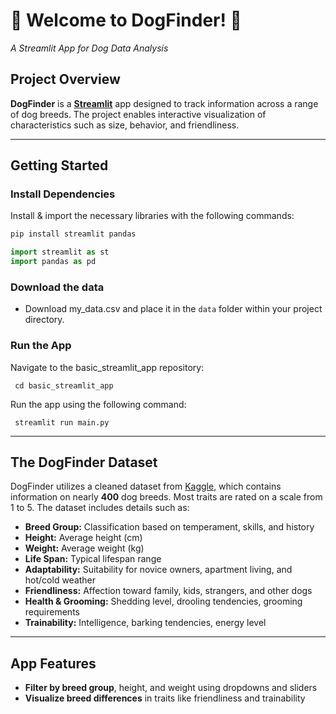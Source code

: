 # :dog: Welcome to DogFinder! :poodle:
*A Streamlit App for Dog Data Analysis*

## Project Overview  
**DogFinder** is a [**Streamlit**](https://streamlit.io/) app designed to track information across a range of dog breeds. The project enables interactive visualization of characteristics such as size, behavior, and friendliness.

---

## Getting Started

### Install Dependencies  
Install & import the necessary libraries with the following commands:
```bash
pip install streamlit pandas
```
```python
import streamlit as st
import pandas as pd
```

### Download the data
- Download my_data.csv and place it in the `data` folder within your project directory.

### Run the App
Navigate to the basic_streamlit_app repository:
```
 cd basic_streamlit_app
```
Run the app using the following command:
```
 streamlit run main.py
```
---

## The DogFinder Dataset
DogFinder utilizes a cleaned dataset from [Kaggle](https://www.kaggle.com/datasets/yonkotoshiro/dogs-breeds), which contains information on nearly **400** dog breeds. Most traits are rated on a scale from 1 to 5. The dataset includes details such as:  

- **Breed Group:** Classification based on temperament, skills, and history  
- **Height:** Average height (cm)  
- **Weight:** Average weight (kg)  
- **Life Span:** Typical lifespan range  
- **Adaptability:** Suitability for novice owners, apartment living, and hot/cold weather  
- **Friendliness:** Affection toward family, kids, strangers, and other dogs  
- **Health & Grooming:** Shedding level, drooling tendencies, grooming requirements  
- **Trainability:** Intelligence, barking tendencies, energy level
  
---

## App Features
- **Filter by breed group**, height, and weight using dropdowns and sliders  
- **Visualize breed differences** in traits like friendliness and trainability 


